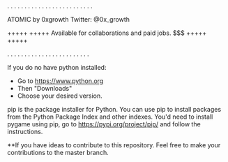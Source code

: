 .  .  .  .  .  .  .  .  .  .  .  .  .  .  .  .  .  .  .  .  .  .  .  .  .

ATOMIC by 0xgrowth
Twitter: @0x_growth


+++++ +++++
Available for collaborations and paid jobs. $$$
+++++ +++++

 .  .  .  .  .  .  .  .  .  .  .  .  .  .  .  .  .  .  .  .  .  .  .  .    

If you do no have python installed:

* Go to https://www.python.org
* Then "Downloads"
* Choose your desired version.

pip is the package installer for Python. You can use pip to install packages from the Python Package Index and other indexes.
You'd need to install pygame using pip, go to https://pypi.org/project/pip/ and follow the instructions.

**If you have ideas to contribute to this repository. Feel free to make your contributions to the master branch. 
